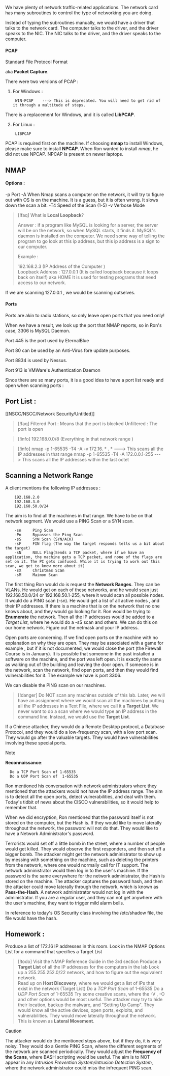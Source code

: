 




We have plenty of network traffic-related applications. The network card has many subroutines to control the type of networking you are doing. 


Instead of typing the subroutines manually, we would have a driver that talks to the network card. The computer talks to the driver, and the driver speaks to the NIC. The NIC talks to the driver, and the driver speaks to the computer. 


#### PCAP


Standard File Protocol Format 

aka **Packet Capture**.


There were two versions of PCAP : 


1. For Windows : 

		WIN-PCAP    ---> This is deprecated. You will need to get rid of it through a multitude of steps. 

There is a replacement for Windows, and it is called **LibPCAP**. 



2. For Linux : 
   
		LIBPCAP



PCAP is required first on the machine. If choosing **nmap** to install Windows, please make sure to install **NPCAP**. When Ron wanted to install *nmap*, he did not use NPCAP. NPCAP is present on newer laptops. 



## NMAP


#### Options : 


-p          Port
-A          When Nmap scans a computer on the network, it will try to figure out with OS is on the machine. It is a guess, but it is often wrong. It slows down the scan a bit.
-T4         Speed of the Scan (1-5)
-v           Verbose Mode



> [!faq] 
> What is **Local Loopback**? 
> 
> Answer : if a program like MySQL is looking for a server, the server will be on the network, so when MySQL starts, it finds it. MySQL's daemon is installed on the computer. We need some way of telling the program to go look at this ip address, but this ip address is a sign to our computer. 
>
> Example : 
> 
> 	192.168.2.3 (IP Address of the Computer )  
> 	Loopback Address : 127.0.0.1   (It is called loopback because it loops back on itself)
> 	aka HOME 
> 	It is used for testing programs that need access to our network.



If we are scanning 127.0.0.1 , we would be scanning outselves.

#### Ports


Ports are akin to radio stations, so only leave open ports that you need only!



When we have a  result, we look up the port that NMAP reports, so in Ron's case, 3306 is MySQL Daemon. 


Port 445 is the port used by EternalBlue


Port 80 can be used by an Anti-Virus fore update purposes. 

Port 8834 is used by Nessus.

Port 913 is VMWare's Authentication Daemon

Since there are so many ports, it is a good idea to have a port list ready and open when scanning ports :


## Port List : 



[[NSCC/NSCC/Network Security/Untitled]]



> [!faq] 
> Filtered Port : Means that the port is blocked
> Unfiltered : The port is open
> 

> [!info] 
>  192.168.0.0/8 (Everything in that network range )


> [!info] 
> nmap -p 1-65535 -T4 -A -v 172.16. * . *   ---> This scans all the IP addresses in that range
> nmap -p 1-65535 -T4 -A 172.0.0.1-255    ---> This scans all the IP addresses within the last octet



## Scanning a Network Range



A client mentions the following IP addresses : 


		192.168.2.0
		192.168.3.0
		192.168.50.0/24

The aim is to find all the machines in that range. We have to be on that network segment. We would use a PING Scan or a SYN scan.  

		-sn     Ping Scan
		-Pn     Bypasses the Ping Scan
		-sS     SYN Scan (SYN/ACK)
		-sF     FIN flag (The way the target responds tells us a bit about the target)
		-sN     NULL Flag(Sends a TCP packet, where if we have an application, the machine gets a TCP packet, and none of the flags are set on it. The PC gets confused. While it is trying to work out this scan, we get to know more about it)
		-sX     Christmas Scan 
		-sM     Maimon Scan


The first thing Ron would do is request the **Network Ranges**. They can be VLANs. He would get on each of these networks, and he would scan just 192.168.50.0/24 or 192.168.50.1-255, where it would scan all possible nodes. It would do a PING scan (-sn). He would get a list of all active nodes , and their IP addresses. If there is a machine that is on the network that no one knows about, and they would go looking for it. Ron would be trying to **Enumerate** the network. Then all the IP addresses would be added to a *Target List*, where he would do a -sS scan and others. We can do this on our home network. Figure out the netmask and your IP address. 

Open ports are concerning. If we find open ports on the machine with no explanation on why they are open. They may be associated with a game for example , but if it is not documented, we would close the port (the Firewall Course is in January). It is possible that someone in the past installed a software on the machine, and the port was left open. It is exactly the same as walking out of the building and leaving the door open. If someone is in the network, scan the network, find open ports, and then they would find vulnerabilities for it. The example we have is port 3306.


We can disable the PING scan on our machines. 



> [!danger] 
> Do NOT scan any machines outside of this lab. Later, we will have an assignment where we would scan all the machines by putting all the IP addresses in a Text File, where we call it a **Target List**. We never want to do a scan where we would type an IP address in the command line. Instead, we would use the **Target List**.  



If a Chinese attacker, they would do a Remote Desktop protocol, a Database Protocol, and they would do a low-frequency scan, with a low port scan. They would go after the valuable targets. They would have vulnerabilities involving these special ports. 


> [!note] 
> **Reconnaissance**: 
> 
>		Do a TCP Port Scan of 1-65535  
>		Do a UDP Port Scan of  1-65535  


Ron mentioned his conversation with network administrators where they mentioned that the attackers would not have the IP address range. The aim is to detect all the open ports, detect vulnerabilities, and deal with them. Today's tidbit of news about the CISCO vulnerabilities, so it would help to remember that. 

When we did encryption, Ron mentioned that the password itself is not stored on the computer, but the Hash is. If they would like to move laterally throughout the network, the password will not do that. They would like to have a Network Administrator's password. 

Terrorists would set off a little bomb in the street, where a number of people would get killed. They would observe the first responders, and then set off a bigger bomb. The attacker might get the network administrator to show up by messing with something on the machine, such as deleting the printers from the network, where one would normally call for IT support. The network administrator would then log in to the user's machine. If the password is the same everywhere for the network administrator, the Hash is stored on the machine. The attacker captures the password hash, and then the attacker could move laterally through the network, which is known as **Pass-the-Hash**. A network administrator would not log in with the administrator. If you are a regular user, and they can not get anywhere with the user's machine, they want to trigger mild alarm bells. 

In reference to today's OS Security class involving the /etc/shadow file, the file would have the hash. 

## Homework : 


Produce a list of 172.16 IP addresses in this room. Look in the NMAP Options List for a command that specifies a Target List


> [!todo] 
> Visit the NMAP Reference Guide in the 3rd section
> Produce a **Target List** of all the IP addresses for the computers in the lab
> Look up a 255.255.252.0/22 network, and how to figure out the equivalent network.  
> Read up on **Host Discovery**, where we would get a list of IPs that exist in the network (Target List)
> Do a *TCP Port Scan* of 1-65535
> Do a *UDP Port Scan* of 1-65535 
> Try some creative scans, where the -V , -O and other options would be most useful. 
> The attacker may try to hide their location, backup the malware, and "Setting Up Camp". They would know all the active devices, open ports, exploits, and vulnerabilities. 
> They would move laterally throughout the network. This is known as **Lateral Movement**. 
> 



> [!caution] 
> The attacker would do the mentioned steps above, but if they do, it is very noisy. 
> They would do a Gentle PING Scan, where the different segments of the network are scanned periodically. They would adjust the **Frequency of the Scans**, where BASH scripting would be useful. The aim is to NOT appear in any *Intrusion Prevention System/Intrusion Detection System*, where the network administrator could miss the infrequent PING scan. 
> 




